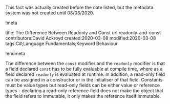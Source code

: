 This fact was actually created before the date listed, but the metadata system was not created until 08/03/2020.

!meta

title: The Difference Between Readonly and Const
url:readonly-and-const
contributors:David Ackroyd
created:2020-03-08
modified:2020-03-08
tags:C#;Language Fundamentals;Keyword Behaviour

!endmeta

The difference between the `const` modifier and the `readonly` modifier is that a field declared `const` has to be fully evaluable at compile time, where as a field declared `readonly` is evaluated at runtime. In addition, a read-only field can be assigned in a constructor or in the initialiser of that field. Constants must be value types but read-only fields can be either value or reference types - declaring a read-only reference field does not make the object that the field refers to immutable, it only makes the reference itself immutable.
